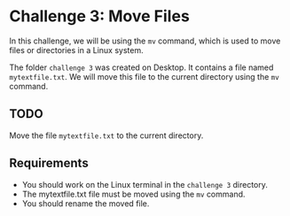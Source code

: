# Challenge 3: Move Files

In this challenge, we will be using the `mv` command, which is used to move files or directories in a Linux system.

The folder `challenge 3` was created on Desktop. It contains a file named `mytextfile.txt`. We will move this file to the current directory using the `mv` command.

## TODO

Move the file `mytextfile.txt` to the current directory.

## Requirements

* You should work on the Linux terminal in the `challenge 3` directory.
* The mytextfile.txt file must be moved using the `mv` command.
* You should rename the moved file.
